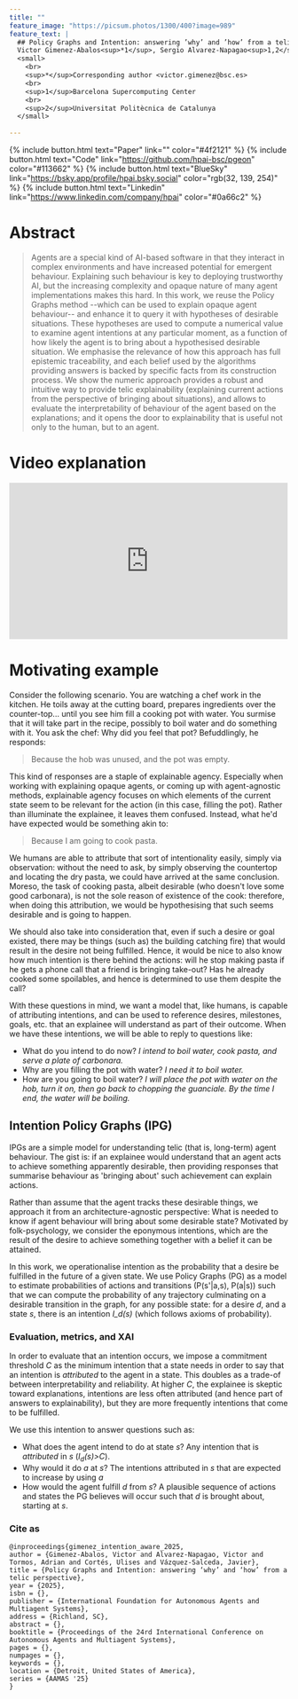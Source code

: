 ```yaml
---
title: ""
feature_image: "https://picsum.photos/1300/400?image=989"
feature_text: |
  ## Policy Graphs and Intention: answering ’why’ and ’how’ from a telic perspective
  Victor Gimenez-Abalos<sup>*1</sup>, Sergio Alvarez-Napagao<sup>1,2</sup>, Adrián Tormos<sup>1</sup>, <br> Ulises Cortés<sup>1,2</sup>, Javier Vazquez-Salceda<sup>1</sup>
  <small>
    <br>
    <sup>*</sup>Corresponding author <victor.gimenez@bsc.es>
    <br>
    <sup>1</sup>Barcelona Supercomputing Center
    <br>
    <sup>2</sup>Universitat Politècnica de Catalunya
  </small>
  
---
```



{% include button.html text="Paper" link="" color="#4f2121"  %} {% include button.html text="Code" link="https://github.com/hpai-bsc/pgeon" color="#113662"  %} {% include button.html text="BlueSky" link="https://bsky.app/profile/hpai.bsky.social" color="rgb(32, 139, 254)" %}  {% include button.html text="Linkedin" link="https://www.linkedin.com/company/hpai" color="#0a66c2" %}

# Abstract

> Agents are a special kind of AI-based software in that they interact in complex environments and have increased potential for emergent behaviour. 
Explaining such behaviour is key to deploying trustworthy AI, but the increasing complexity and opaque nature of many agent implementations makes this hard. 
In this work, we reuse the Policy Graphs method --which can be used to explain opaque agent behaviour-- and enhance it to query it with hypotheses of desirable situations. These hypotheses are used to compute a numerical value to examine agent intentions at any particular moment, as a function of how likely the agent is to bring about a hypothesised desirable situation. We emphasise the relevance of how this approach has full epistemic traceability, and each belief used by the algorithms providing answers is backed by specific facts from its construction process.
We show the numeric approach provides a robust and intuitive way
to provide telic explainability (explaining current actions from the perspective of bringing about situations), and allows to evaluate the interpretability of behaviour of the agent based on the explanations; and it opens the door to explainability that is useful not only to the human, but to an agent.

# Video explanation

<iframe width="502" height="282" src="https://www.youtube.com/embed/FOZkfVnE3vA" title="pgs" frameborder="0" allow="accelerometer; autoplay; clipboard-write; encrypted-media; gyroscope; picture-in-picture; web-share" referrerpolicy="strict-origin-when-cross-origin" allowfullscreen></iframe>

# Motivating example
Consider the following scenario. You are watching a chef work in the kitchen. He toils away at the cutting board,
prepares ingredients over the counter-top... until you see him fill a cooking pot with water. You surmise that it will
take part in the recipe, possibly to boil water and do something with it. You ask the chef: Why did you feel that pot?
Befuddlingly, he responds:

> Because the hob was unused, and the pot was empty.

This kind of responses are a staple of explainable agency. Especially when working with explaining opaque agents, or
coming up with agent-agnostic methods, explainable agency focuses on which elements of the current state seem
to be relevant for the action (in this case, filling the pot). Rather than illuminate the explainee, it leaves them 
confused. Instead, what he'd have expected would be something akin to:

> Because I am going to cook pasta.

We humans are able to attribute that sort of intentionality easily, simply via observation: without the need to ask, by
simply observing the countertop and locating the dry pasta, we could have arrived at the same conclusion. Moreso, the
task of cooking pasta, albeit desirable (who doesn't love some good carbonara), is not the sole reason of existence of
the cook: therefore, when doing this attribution, we would be hypothesising that such seems desirable and is going to 
happen. 

We should also take into consideration that, even if such a desire or goal existed, there may be things (such as)
the building catching fire) that would result in the desire not being fulfilled. Hence, it would be nice to also know 
how much intention is there behind the actions: will he stop making pasta if he gets a phone call that a friend is 
bringing take-out? Has he already cooked some spoilables, and hence is determined to use them despite the call?

With these questions in mind, we want a model that, like humans, is capable of attributing intentions, and can be used
to reference desires, milestones, goals, etc. that an explainee will understand as part of their outcome. When we have
these intentions, we will be able to reply to questions like:

* What do you intend to do now? _I intend to boil water, cook pasta, and serve a plate of carbonara._
* Why are you filling the pot with water? _I need it to boil water._
* How are you going to boil water? _I will place the pot with water on the hob, turn it on, then go back to chopping the 
guanciale. By the time I end, the water will be boiling._

## Intention Policy Graphs (IPG)

IPGs are a simple model for understanding telic (that is, long-term) agent behaviour. The gist is: if an explainee would 
understand that an agent acts to achieve something apparently desirable, then providing responses that summarise behaviour
as 'bringing about' such achievement can explain actions. 

Rather than assume that the agent tracks these desirable things, we approach it from an architecture-agnostic perspective:
What is needed to know if agent behaviour will bring about some desirable state? Motivated by folk-psychology, we
consider the eponymous intentions, which are the result of the desire to achieve something together with a belief it can
be attained.

In this work, we operationalise intention as the probability that a desire be fulfilled in the future of a given state.
We use Policy Graphs (PG) as a model to estimate probabilities of actions and transitions (P(s'|a,s), P(a|s)) such that
we can compute the probability of any trajectory culminating on a desirable transition in the graph, for any possible
state: for a desire _d_, and a state _s_, there is an intention _I_d(s)_ (which follows axioms of probability).

### Evaluation, metrics, and XAI

In order to evaluate that an intention occurs, we impose a commitment threshold _C_ as the minimum intention that a state
needs in order to say that an intention is _attributed_ to the agent in a state. 
This doubles as a trade-of between interpretability and reliability. At higher _C_, the explainee is skeptic 
toward explanations, intentions are less often attributed (and hence part of answers to explainability), but they are
more frequently intentions that come to be fulfilled.

We use this intention to answer questions such as: 
* What does the agent intend to do at state _s_? Any intention that is _attributed_ in _s_ (<i>I<sub>d</sub>(s)>C</i>).
* Why would it do _a_ at _s_? The intentions attributed in _s_ that are expected to increase by using _a_
* How would the agent fulfill _d_ from _s_? A plausible sequence of actions and states the PG believes will occur such 
that _d_ is brought about, starting at _s_.

### Cite as

```
@inproceedings{gimenez_intention_aware_2025,
author = {Gimenez-Abalos, Victor and Alvarez-Napagao, Victor and Tormos, Adrian and Cortés, Ulises and Vázquez-Salceda, Javier},
title = {Policy Graphs and Intention: answering ‘why’ and ‘how’ from a telic perspective},
year = {2025},
isbn = {},
publisher = {International Foundation for Autonomous Agents and Multiagent Systems},
address = {Richland, SC},
abstract = {},
booktitle = {Proceedings of the 24rd International Conference on Autonomous Agents and Multiagent Systems},
pages = {},
numpages = {},
keywords = {},
location = {Detroit, United States of America},
series = {AAMAS '25}
}
```
